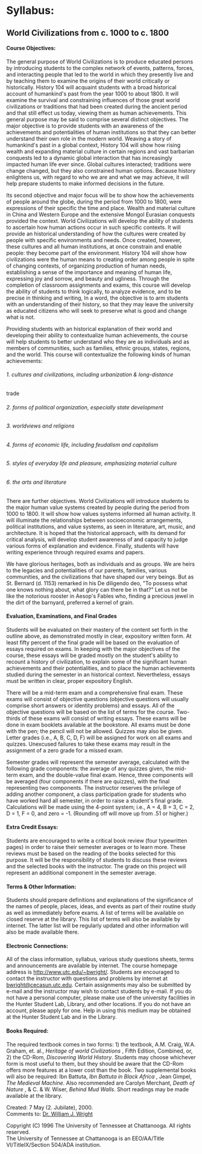 # Syllabus:

## World Civilizations from c. 1000 to c. 1800

#### Course Objectives:

The general purpose of World Civilizations is to produce educated persons by
introducing students to the complex network of events, patterns, forces, and
interacting people that led to the world in which they presently live and by
teaching them to examine the origins of their world critically or
historically. History 104 will acquaint students with a broad historical
account of humankind's past from the year 1000 to about 1800. It will examine
the survival and constraining influences of those great world civilizations or
traditions that had been created during the ancient period and that still
effect us today, viewing them as human achievements. This general purpose may
be said to comprise several distinct objectives. The major objective is to
provide students with an awareness of the achievements and potentialities of
human institutions so that they can better understand their own role in the
modern world. Weaving a story of humankind's past in a global context, History
104 will show how rising wealth and expanding material culture in certain
regions and vast barbarian conquests led to a dynamic global interaction that
has increasingly impacted human life ever since. Global cultures interacted;
traditions were change changed, but they also constrained human options.
Because history enlightens us, with regard to who we are and what we may
achieve, it will help prepare students to make informed decisions in the
future.

Its second objective and major focus will be to show how the achievements of
people around the globe, during the period from 1000 to 1800, were expressions
of their specific the time and place. Wealth and material culture in China and
Western Europe and the extensive Mongol Eurasian conquests provided the
context. World Civilizations will develop the ability of students to ascertain
how human actions occur in such specific contexts. It will provide an
historical understanding of how the cultures were created by people with
specific environments and needs. Once created, however, these cultures and all
human institutions, at once constrain and enable people: they become part of
the environment. History 104 will show how civilizations were the human means
to creating order among people in spite of changing contexts, of organizing
production of human needs, establishing a sense of the importance and meaning
of human life, expressing joy and sorrow, and beauty and ugliness. Through the
completion of classroom assignments and exams, this course will develop the
ability of students to think logically, to analyze evidence, and to be precise
in thinking and writing, In a word, the objective is to arm students with an
understanding of their history, so that they may leave the university as
educated citizens who will seek to preserve what is good and change what is
not.

Providing students with an historical explanation of their world and
developing their ability to contextualize human achievements, the course will
help students to better understand who they are as individuals and as members
of communities, such as families, ethnic groups, states, regions, and the
world. This course will contextualize the following kinds of human
achievements:

###### 1\. cultures and civilizations, including urbanization & long-distance
trade

###### 2\. forms of political organization, especially state development

###### 3\. worldviews and religions

###### 4\. forms of economic life, including feudalism and capitalism

###### 5\. styles of everyday life and pleasure, emphasizing material culture

###### 6\. the arts and literature

There are further objectives. World Civilizations will introduce students to
the major human value systems created by people during the period from 1000 to
1800. It will show how values systems informed all human activity. It will
illuminate the relationships between socioeconomic arrangements, political
institutions, and value systems, as seen in literature, art, music, and
architecture. It is hoped that the historical approach, with its demand for
critical analysis, will develop student awareness of and capacity to judge
various forms of explanation and evidence. Finally, students will have writing
experience through required exams and papers.

We have glorious heritages, both as individuals and as groups. We are heirs to
the legacies and potentialities of our parents, families, various communities,
and the civilizations that have shaped our very beings. But as St. Bernard (d.
1153) remarked in his De diligendo deo, "To possess what one knows nothing
about, what glory can there be in that?" Let us not be like the notorious
rooster in Aesop's Fables who, finding a precious jewel in the dirt of the
barnyard, preferred a kernel of grain.

#### Evaluation, Examinations, and Final Grades

Students will be evaluated on their mastery of the content set forth in the
outline above, as demonstrated mostly in clear, expository written form. At
least fifty percent of the final grade will be based on the evaluation of
essays required on exams. In keeping with the major objectives of the course,
these essays will be graded mostly on the student's ability to recount a
history of civilization, to explain some of the significant human achievements
and their potentialities, and to place the human achievements studied during
the semester in an historical context. Nevertheless, essays must be written in
clear, proper expository English.

There will be a mid-term exam and a comprehensive final exam. These exams will
consist of objective questions (objective questions will usually comprise
short answers or identity problems) and essays. All of the objective questions
will be based on the list of terms for the course. Two-thirds of these exams
will consist of writing essays. These exams will be done in exam booklets
available at the bookstore. All exams must be done with the pen; the pencil
will not be allowed. Quizzes may also be given. Letter grades (i.e., A, B, C,
D, F) will be assigned for work on all exams and quizzes. Unexcused failures
to take these exams may result in the assignment of a zero grade for a missed
exam.

Semester grades will represent the semester average, calculated with the
following grade components: the average of any quizzes given, the mid-term
exam, and the double-value final exam. Hence, three components will be
averaged (four components if there are quizzes), with the final representing
two components. The instructor reserves the privilege of adding another
component, a class participation grade for students who have worked hard all
semester, in order to raise a student's final grade. Calculations will be made
using the 4-point system; i.e., A = 4, B = 3, C = 2, D = 1, F = 0, and zero =
-1. (Rounding off will move up from .51 or higher.)

#### Extra Credit Essays:

Students are encouraged to write a critical book review (four typewritten
pages) in order to raise their semester averages or to learn more. These
reviews must be based on the reading of the books selected for this purpose.
It will be the responsibility of students to discuss these reviews and the
selected books with the instructor. The grade on this project will represent
an additional component in the semester average.

#### Terms & Other Information:

Students should prepare definitions and explanations of the significance of
the names of people, places, ideas, and events as part of their routine study
as well as immediately before exams. A list of terms will be available on
closed reserve at the library. This list of terms will also be available by
internet. The latter list will be regularly updated and other information will
also be made available there.

#### Electronic Connections:

All of the class information, syllabus, various study questions sheets, terms
and announcements are available by internet. The course homepage address is
http://www.utc.edu/~bwright/. Students are encouraged to contact the
instructor with questions and problems by internet at bwright@cecasun.utc.edu.
Certain assignments may also be submitted by e-mail and the instructor may
wish to contact students by e-mail. If you do not have a personal computer,
please make use of the university facilities in the Hunter Student Lab,
Library, and other locations. If you do not have an account, please apply for
one. Help in using this medium may be obtained at the Hunter Student Lab and
in the Library.

#### Books Required:

The required textbook comes in two forms: 1) the textbook, A.M. Craig, W.A.
Graham, et. al., _Heritage of world Civilizations_ , Fifth Edition, Combined,
or, 2) the CD-Rom, _Discovering World History_. Students may choose whichever
form is most useful to them, but they should be aware that the CD-Rom offers
more features at a lower cost than the book. Two supplemental books will also
be required: Ibn Battuta, _Ibn Battuta in Black Africa_ , Jean Gimpel, _The
Medieval Machine_. Also recommended are Carolyn Merchant, _Death of Nature_ ,
& C. & W. Wiser, _Behind Mud Walls_. Short readings may be made available at
the library.

Created: 7 May (2. Jubilate), 2000.  
Comments to: [Dr. William J. Wright](mailto:bwright@cecasun.utc.edu)

Copyright (C) 1996 The University of Tennessee at Chattanooga. All rights
reserved.  
The University of Tennessee at Chattanooga is an EEO/AA/Title
VI/TitleIX/Section 504/ADA institution.

